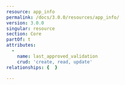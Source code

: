```yaml
---
resource: app_info
permalink: /docs/3.0.0/resources/app_info/
version: 3.0.0
singular: resource
section: Core
partOf: t
attributes:
  -
    name: last_approved_validation
    crud: 'create, read, update'
relationships: {  }

---
```

